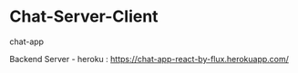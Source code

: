 # Chat-Server-Client
chat-app

Backend Server - heroku : https://chat-app-react-by-flux.herokuapp.com/
